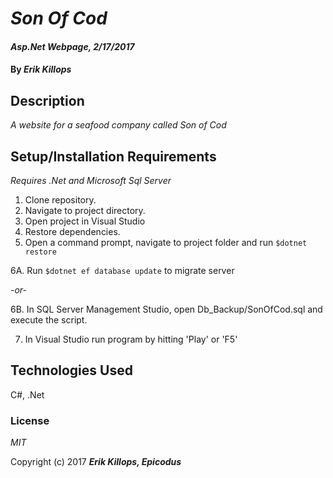# _Son Of Cod_

#### _Asp.Net Webpage, 2/17/2017_

#### By _**Erik Killops**_

## Description

_A website for a seafood company called Son of Cod_


## Setup/Installation Requirements

_Requires .Net and Microsoft Sql Server_

1. Clone repository.
2. Navigate to project directory.
3. Open project in Visual Studio
4. Restore dependencies.
5. Open a command prompt, navigate to project folder and run `$dotnet restore`

6A. Run `$dotnet ef database update` to migrate server

_-or-_

6B. In SQL Server Management Studio, open Db_Backup/SonOfCod.sql and execute the script.

7. In Visual Studio run program by hitting 'Play' or 'F5'


## Technologies Used

C#, .Net

### License

*MIT*

Copyright (c) 2017 **_Erik Killops, Epicodus_**

